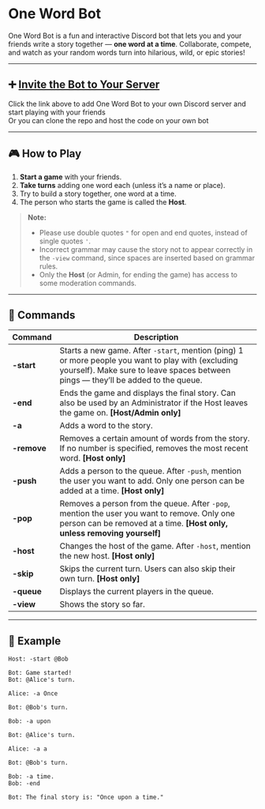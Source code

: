# One Word Bot

One Word Bot is a fun and interactive Discord bot that lets you and your friends write a story together — **one word at a time**. Collaborate, compete, and watch as your random words turn into hilarious, wild, or epic stories!

---

## ➕ [Invite the Bot to Your Server](https://discord.com/oauth2/authorize?client_id=1149690064977281104)

Click the link above to add One Word Bot to your own Discord server and start playing with your friends <br>
Or you can clone the repo and host the code on your own bot

---

## 🎮 How to Play

1. **Start a game** with your friends.
2. **Take turns** adding one word each (unless it’s a name or place).
3. Try to build a story together, one word at a time.
4. The person who starts the game is called the **Host**.

> **Note:**  
> - Please use double quotes `"` for open and end quotes, instead of single quotes `'`.  
> - Incorrect grammar may cause the story not to appear correctly in the `-view` command, since spaces are inserted based on grammar rules.
> - Only the **Host** (or Admin, for ending the game) has access to some moderation commands.

---

## 📜 Commands

| Command     | Description |
|-------------|-------------|
| **-start**  | Starts a new game. After `-start`, mention (ping) 1 or more people you want to play with (excluding yourself). Make sure to leave spaces between pings — they’ll be added to the queue. |
| **-end**    | Ends the game and displays the final story. Can also be used by an Administrator if the Host leaves the game on. **[Host/Admin only]** |
| **-a**      | Adds a word to the story. |
| **-remove** | Removes a certain amount of words from the story. If no number is specified, removes the most recent word. **[Host only]** |
| **-push**   | Adds a person to the queue. After `-push`, mention the user you want to add. Only one person can be added at a time. **[Host only]** |
| **-pop**    | Removes a person from the queue. After `-pop`, mention the user you want to remove. Only one person can be removed at a time. **[Host only, unless removing yourself]** |
| **-host**   | Changes the host of the game. After `-host`, mention the new host. **[Host only]** |
| **-skip**   | Skips the current turn. Users can also skip their own turn. **[Host only]** |
| **-queue**  | Displays the current players in the queue. |
| **-view**   | Shows the story so far. |

---

## 🤖 Example

```plaintext
Host: -start @Bob

Bot: Game started!
Bot: @Alice's turn.

Alice: -a Once

Bot: @Bob's turn.

Bob: -a upon

Bot: @Alice's turn.

Alice: -a a

Bot: @Bob's turn.

Bob: -a time.
Bob: -end

Bot: The final story is: "Once upon a time."
